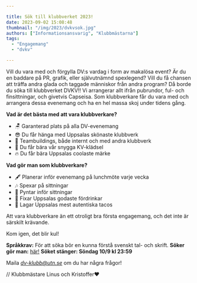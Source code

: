 ```yaml
---

title: Sök till klubbverket 2023!
date: 2023-09-02 15:08:48
thumbnail: "/img/2023/dvkvsok.jpg"
authors: ["Informationsansvarig", "Klubbmästarna"]
tags: 
  - "Engagemang"
  - "dvkv"

---
```

Vill du vara med och förgylla DV:s vardag i form av makalösa event? Är du en baddare på PR, grafik, eller självutnämnd spexlegend? Vill du få chansen att träffa andra glada och taggade människor från andra program? Då borde du söka till klubbverket DVKV!! Vi arrangerar allt ifrån pubrundor, ful- och finsittningar, och givetvis Capseisa. Som klubbverkare får du vara med och arrangera dessa evenemang och ha en hel massa skoj under tidens gång.

**Vad är det bästa med att vara klubbverkare?**
* 🪑 Garanterad plats på alla DV-evenemang
* 😎 Du får hänga med Uppsalas skönaste klubbverk
* 🍻 Teambuildings, både internt och med andra klubbverk
* 🦺 Du får bära vår snygga KV-klädsel
* 🔥 Du får bära Uppsalas coolaste märke

**Vad gör man som klubbverkare?**
* 🖋️ Planerar inför evenemang på lunchmöte varje vecka
* 🎶 Spexar på sittningar
* 🎉 Pyntar inför sittningar
* 🍹 Fixar Uppsalas godaste fördrinkar
* 🌮 Lagar Uppsalas mest autentiska tacos

Att vara klubbverkare än ett otroligt bra första engagemang, och det inte är särskilt krävande.

Kom igen, det blir kul!

**Språkkrav:** För att söka bör en kunna förstå svenskt tal- och skrift.
**Söker gör man:** [här!](https://forms.gle/EmMjR8PmV3eH9wu99)
**Söket stänger: Söndag 10/9 kl 23:59**

Maila *dv-klubb@utn.se* om du har några frågor!

// Klubbmästare Linus och Kristoffer❤️